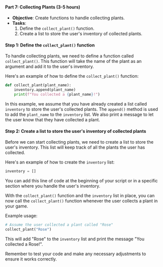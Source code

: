#### **Part 7: Collecting Plants (3-5 hours)**
- **Objective**: Create functions to handle collecting plants.
- **Tasks**:
    1. Define the `collect_plant()` function.
    2. Create a list to store the user's inventory of collected plants.

#### **Step 1: Define the `collect_plant()` function**
To handle collecting plants, we need to define a function called `collect_plant()`. This function will take the name of the plant as an argument and add it to the user's inventory.

Here's an example of how to define the `collect_plant()` function:

```python
def collect_plant(plant_name):
    inventory.append(plant_name)
    print(f"You collected a {plant_name}!")
```

In this example, we assume that you have already created a list called `inventory` to store the user's collected plants. The `append()` method is used to add the `plant_name` to the `inventory` list. We also print a message to let the user know that they have collected a plant.

#### **Step 2: Create a list to store the user's inventory of collected plants**
Before we can start collecting plants, we need to create a list to store the user's inventory. This list will keep track of all the plants the user has collected.

Here's an example of how to create the `inventory` list:

```python
inventory = []
```

You can add this line of code at the beginning of your script or in a specific section where you handle the user's inventory.

With the `collect_plant()` function and the `inventory` list in place, you can now call the `collect_plant()` function whenever the user collects a plant in your game.

Example usage:

```python
# Assume the user collected a plant called "Rose"
collect_plant("Rose")
```

This will add "Rose" to the `inventory` list and print the message "You collected a Rose!".

Remember to test your code and make any necessary adjustments to ensure it works correctly.
